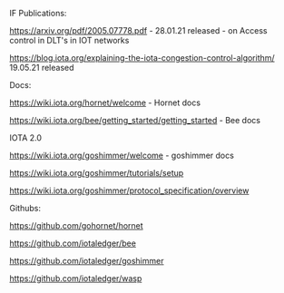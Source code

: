 IF Publications:

https://arxiv.org/pdf/2005.07778.pdf - 28.01.21 released - on Access control in DLT's in IOT networks

https://blog.iota.org/explaining-the-iota-congestion-control-algorithm/ 19.05.21 released

Docs:

https://wiki.iota.org/hornet/welcome - Hornet docs

https://wiki.iota.org/bee/getting_started/getting_started - Bee docs

IOTA 2.0

https://wiki.iota.org/goshimmer/welcome - goshimmer docs

https://wiki.iota.org/goshimmer/tutorials/setup

https://wiki.iota.org/goshimmer/protocol_specification/overview

Githubs:

https://github.com/gohornet/hornet

https://github.com/iotaledger/bee

https://github.com/iotaledger/goshimmer

https://github.com/iotaledger/wasp
